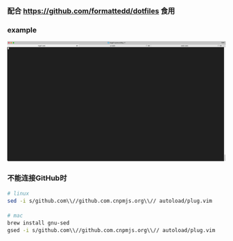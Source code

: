 ### 配合 https://github.com/formattedd/dotfiles 食用

### example
<!-- ![sample](./img/tty.gif) -->
<img src="./img/tty.gif" width="1000" />

### 不能连接GitHub时
```sh
# linux
sed -i s/github.com\\//github.com.cnpmjs.org\\// autoload/plug.vim

# mac
brew install gnu-sed
gsed -i s/github.com\\//github.com.cnpmjs.org\\// autoload/plug.vim
```

<!-- vi vimrcs/plugins.vim -->
<!-- vi plugins/plugin_lsp.vim -->
<!-- %s/Plug\ \'/Plug \ \'https\:\/\/hub\.fastgit\.org\//g -->


<!-- #### in arch/manjaro use cliopboard -->
<!-- ```sh -->
<!-- [> sudo pacman -Sy xclip xorg-xclipboard <] -->
<!-- sudo pacman -Sy xsel -->
<!-- ``` -->
<!-- > reference from [ma6174](https://github.com/ma6174/vim-deprecated) and [Coc-extensions](https://github.com/neoclide/coc.nvim/wiki/Using-coc-extensions) -->
